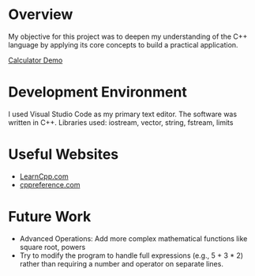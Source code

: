 # Overview

My objective for this project was to deepen my understanding of the C++ language by applying its core concepts to build a practical application.

[Calculator Demo](https://youtu.be/VCYYCg5oiRk)

# Development Environment

I used Visual Studio Code as my primary text editor.
The software was written in C++.
Libraries used: iostream, vector, string, fstream, limits

# Useful Websites

- [LearnCpp.com](https://www.learncpp.com/)
- [cppreference.com](https://www.cppreference.com/)

# Future Work

- Advanced Operations: Add more complex mathematical functions like square root, powers
- Try to modify the program to handle full expressions (e.g., 5 + 3 * 2) rather than requiring a number and operator on separate lines.
